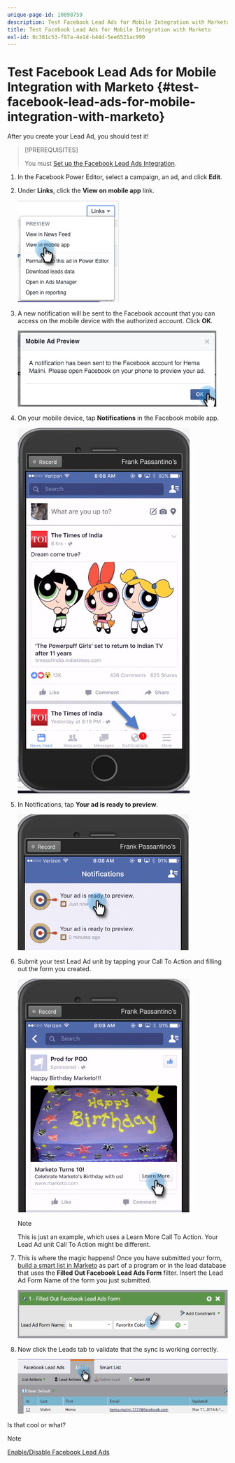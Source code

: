 ```yaml
---
unique-page-id: 10098759
description: Test Facebook Lead Ads for Mobile Integration with Marketo - Marketo Docs - Product Documentation
title: Test Facebook Lead Ads for Mobile Integration with Marketo
exl-id: 0c381c53-f97a-4e1d-b44d-5ee6521ac990
---
```

# Test Facebook Lead Ads for Mobile Integration with Marketo {#test-facebook-lead-ads-for-mobile-integration-with-marketo}

After you create your Lead Ad, you should test it!

>[!PREREQUISITES]
>
>You must [Set up the Facebook Lead Ads Integration](/help/marketo/product-docs/demand-generation/facebook/set-up-facebook-lead-ads.md).

1. In the Facebook Power Editor, select a campaign, an ad, and click **Edit**.

1. Under **Links**, click the **View on mobile app** link.

   ![](assets/image2016-5-13-15-3a2-3a38.png)

1. A new notification will be sent to the Facebook account that you can access on the mobile device with the authorized account. Click **OK**.

   ![](assets/image2016-3-11-8-3a35-3a7.png)

1. On your mobile device, tap **Notifications** in the Facebook mobile app.

   ![](assets/image2016-3-11-8-3a38-3a35.png)

1. In Notifications, tap **Your ad is ready to preview**.

   ![](assets/image2016-3-11-8-3a41-3a59.png)

1. Submit your test Lead Ad unit by tapping your Call To Action and filling out the form you created.

   ![](assets/image2016-3-11-8-3a52-3a20.png)

   >[!NOTE]
   >
   >This is just an example, which uses a Learn More Call To Action. Your Lead Ad unit Call To Action might be different.

1. This is where the magic happens! Once you have submitted your form, [build a smart list in Marketo](/help/marketo/product-docs/core-marketo-concepts/smart-lists-and-static-lists/creating-a-smart-list/create-a-smart-list.md) as part of a program or in the lead database that uses the **Filled Out Facebook Lead Ads Form** filter. Insert the Lead Ad Form Name of the form you just submitted.

   ![](assets/image2016-3-11-8-3a59-3a34.png)

1. Now click the Leads tab to validate that the sync is working correctly.

   ![](assets/image2016-3-11-15-3a27-3a54.png)

 Is that cool or what?

>[!NOTE]
>
>[Enable/Disable Facebook Lead Ads](/help/marketo/product-docs/demand-generation/facebook/set-up-facebook-lead-ads.md)

